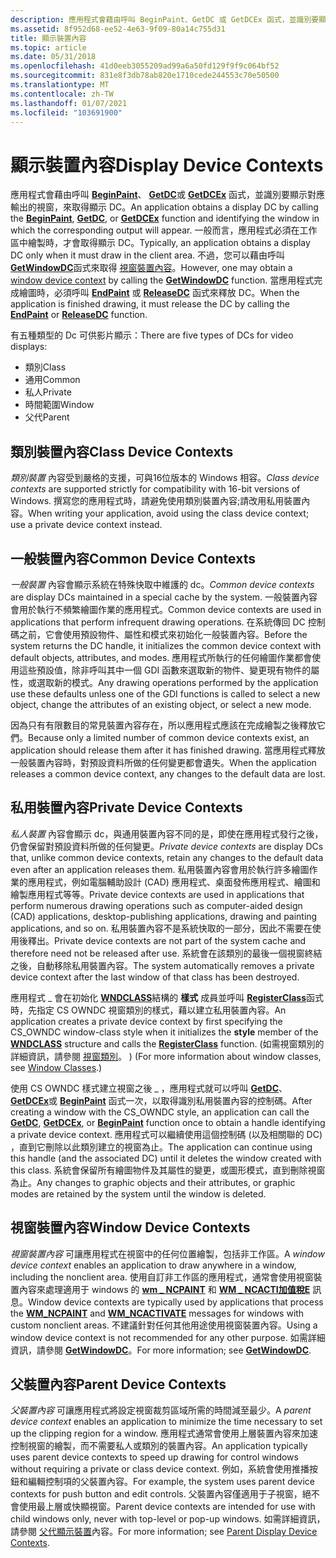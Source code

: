 ```yaml
---
description: 應用程式會藉由呼叫 BeginPaint、GetDC 或 GetDCEx 函式，並識別要顯示對應輸出的視窗，來取得顯示 DC。
ms.assetid: 8f952d68-ee52-4e63-9f09-80a14c755d31
title: 顯示裝置內容
ms.topic: article
ms.date: 05/31/2018
ms.openlocfilehash: 41d0eeb3055209ad99a6a50fd129f9f9c064bf52
ms.sourcegitcommit: 831e8f3db78ab820e1710cede244553c70e50500
ms.translationtype: MT
ms.contentlocale: zh-TW
ms.lasthandoff: 01/07/2021
ms.locfileid: "103691900"
---
```

# <a name="display-device-contexts"></a><span data-ttu-id="88efa-103">顯示裝置內容</span><span class="sxs-lookup"><span data-stu-id="88efa-103">Display Device Contexts</span></span>

<span data-ttu-id="88efa-104">應用程式會藉由呼叫 [**BeginPaint**](/windows/desktop/api/Winuser/nf-winuser-beginpaint)、 [**GetDC**](/windows/desktop/api/Winuser/nf-winuser-getdc)或 [**GetDCEx**](/windows/desktop/api/Winuser/nf-winuser-getdcex) 函式，並識別要顯示對應輸出的視窗，來取得顯示 DC。</span><span class="sxs-lookup"><span data-stu-id="88efa-104">An application obtains a display DC by calling the [**BeginPaint**](/windows/desktop/api/Winuser/nf-winuser-beginpaint), [**GetDC**](/windows/desktop/api/Winuser/nf-winuser-getdc), or [**GetDCEx**](/windows/desktop/api/Winuser/nf-winuser-getdcex) function and identifying the window in which the corresponding output will appear.</span></span> <span data-ttu-id="88efa-105">一般而言，應用程式必須在工作區中繪製時，才會取得顯示 DC。</span><span class="sxs-lookup"><span data-stu-id="88efa-105">Typically, an application obtains a display DC only when it must draw in the client area.</span></span> <span data-ttu-id="88efa-106">不過，您可以藉由呼叫 [**GetWindowDC**](/windows/desktop/api/Winuser/nf-winuser-getwindowdc)函式來取得 [視窗裝置內容](#window-device-contexts)。</span><span class="sxs-lookup"><span data-stu-id="88efa-106">However, one may obtain a [window device context](#window-device-contexts) by calling the [**GetWindowDC**](/windows/desktop/api/Winuser/nf-winuser-getwindowdc) function.</span></span> <span data-ttu-id="88efa-107">當應用程式完成繪圖時，必須呼叫 [**EndPaint**](/windows/desktop/api/Winuser/nf-winuser-endpaint) 或 [**ReleaseDC**](/windows/desktop/api/Winuser/nf-winuser-releasedc) 函式來釋放 DC。</span><span class="sxs-lookup"><span data-stu-id="88efa-107">When the application is finished drawing, it must release the DC by calling the [**EndPaint**](/windows/desktop/api/Winuser/nf-winuser-endpaint) or [**ReleaseDC**](/windows/desktop/api/Winuser/nf-winuser-releasedc) function.</span></span>

<span data-ttu-id="88efa-108">有五種類型的 Dc 可供影片顯示：</span><span class="sxs-lookup"><span data-stu-id="88efa-108">There are five types of DCs for video displays:</span></span>

-   <span data-ttu-id="88efa-109">類別</span><span class="sxs-lookup"><span data-stu-id="88efa-109">Class</span></span>
-   <span data-ttu-id="88efa-110">通用</span><span class="sxs-lookup"><span data-stu-id="88efa-110">Common</span></span>
-   <span data-ttu-id="88efa-111">私人</span><span class="sxs-lookup"><span data-stu-id="88efa-111">Private</span></span>
-   <span data-ttu-id="88efa-112">時間範圍</span><span class="sxs-lookup"><span data-stu-id="88efa-112">Window</span></span>
-   <span data-ttu-id="88efa-113">父代</span><span class="sxs-lookup"><span data-stu-id="88efa-113">Parent</span></span>

## <a name="class-device-contexts"></a><span data-ttu-id="88efa-114">類別裝置內容</span><span class="sxs-lookup"><span data-stu-id="88efa-114">Class Device Contexts</span></span>

<span data-ttu-id="88efa-115">*類別裝置* 內容受到嚴格的支援，可與16位版本的 Windows 相容。</span><span class="sxs-lookup"><span data-stu-id="88efa-115">*Class device contexts* are supported strictly for compatibility with 16-bit versions of Windows.</span></span> <span data-ttu-id="88efa-116">撰寫您的應用程式時，請避免使用類別裝置內容;請改用私用裝置內容。</span><span class="sxs-lookup"><span data-stu-id="88efa-116">When writing your application, avoid using the class device context; use a private device context instead.</span></span>

## <a name="common-device-contexts"></a><span data-ttu-id="88efa-117">一般裝置內容</span><span class="sxs-lookup"><span data-stu-id="88efa-117">Common Device Contexts</span></span>

<span data-ttu-id="88efa-118">*一般裝置* 內容會顯示系統在特殊快取中維護的 dc。</span><span class="sxs-lookup"><span data-stu-id="88efa-118">*Common device contexts* are display DCs maintained in a special cache by the system.</span></span> <span data-ttu-id="88efa-119">一般裝置內容會用於執行不頻繁繪圖作業的應用程式。</span><span class="sxs-lookup"><span data-stu-id="88efa-119">Common device contexts are used in applications that perform infrequent drawing operations.</span></span> <span data-ttu-id="88efa-120">在系統傳回 DC 控制碼之前，它會使用預設物件、屬性和模式來初始化一般裝置內容。</span><span class="sxs-lookup"><span data-stu-id="88efa-120">Before the system returns the DC handle, it initializes the common device context with default objects, attributes, and modes.</span></span> <span data-ttu-id="88efa-121">應用程式所執行的任何繪圖作業都會使用這些預設值，除非呼叫其中一個 GDI 函數來選取新的物件、變更現有物件的屬性，或選取新的模式。</span><span class="sxs-lookup"><span data-stu-id="88efa-121">Any drawing operations performed by the application use these defaults unless one of the GDI functions is called to select a new object, change the attributes of an existing object, or select a new mode.</span></span>

<span data-ttu-id="88efa-122">因為只有有限數目的常見裝置內容存在，所以應用程式應該在完成繪製之後釋放它們。</span><span class="sxs-lookup"><span data-stu-id="88efa-122">Because only a limited number of common device contexts exist, an application should release them after it has finished drawing.</span></span> <span data-ttu-id="88efa-123">當應用程式釋放一般裝置內容時，對預設資料所做的任何變更都會遺失。</span><span class="sxs-lookup"><span data-stu-id="88efa-123">When the application releases a common device context, any changes to the default data are lost.</span></span>

## <a name="private-device-contexts"></a><span data-ttu-id="88efa-124">私用裝置內容</span><span class="sxs-lookup"><span data-stu-id="88efa-124">Private Device Contexts</span></span>

<span data-ttu-id="88efa-125">*私人裝置* 內容會顯示 dc，與通用裝置內容不同的是，即使在應用程式發行之後，仍會保留對預設資料所做的任何變更。</span><span class="sxs-lookup"><span data-stu-id="88efa-125">*Private device contexts* are display DCs that, unlike common device contexts, retain any changes to the default data even after an application releases them.</span></span> <span data-ttu-id="88efa-126">私用裝置內容會用於執行許多繪圖作業的應用程式，例如電腦輔助設計 (CAD) 應用程式、桌面發佈應用程式、繪圖和繪製應用程式等等。</span><span class="sxs-lookup"><span data-stu-id="88efa-126">Private device contexts are used in applications that perform numerous drawing operations such as computer-aided design (CAD) applications, desktop-publishing applications, drawing and painting applications, and so on.</span></span> <span data-ttu-id="88efa-127">私用裝置內容不是系統快取的一部分，因此不需要在使用後釋出。</span><span class="sxs-lookup"><span data-stu-id="88efa-127">Private device contexts are not part of the system cache and therefore need not be released after use.</span></span> <span data-ttu-id="88efa-128">系統會在該類別的最後一個視窗終結之後，自動移除私用裝置內容。</span><span class="sxs-lookup"><span data-stu-id="88efa-128">The system automatically removes a private device context after the last window of that class has been destroyed.</span></span>

<span data-ttu-id="88efa-129">應用程式 \_ 會在初始化 [**WNDCLASS**](/windows/win32/api/winuser/ns-winuser-wndclassa)結構的 **樣式** 成員並呼叫 [**RegisterClass**](/windows/win32/api/winuser/nf-winuser-registerclassa)函式時，先指定 CS OWNDC 視窗類別的樣式，藉以建立私用裝置內容。</span><span class="sxs-lookup"><span data-stu-id="88efa-129">An application creates a private device context by first specifying the CS\_OWNDC window-class style when it initializes the **style** member of the [**WNDCLASS**](/windows/win32/api/winuser/ns-winuser-wndclassa) structure and calls the [**RegisterClass**](/windows/win32/api/winuser/nf-winuser-registerclassa) function.</span></span> <span data-ttu-id="88efa-130"> (如需視窗類別的詳細資訊，請參閱 [視窗類別](../winmsg/window-classes.md)。 ) </span><span class="sxs-lookup"><span data-stu-id="88efa-130">(For more information about window classes, see [Window Classes](../winmsg/window-classes.md).)</span></span>

<span data-ttu-id="88efa-131">使用 CS OWNDC 樣式建立視窗之後 \_ ，應用程式就可以呼叫 [**GetDC**](/windows/desktop/api/Winuser/nf-winuser-getdc)、 [**GetDCEx**](/windows/desktop/api/Winuser/nf-winuser-getdcex)或 [**BeginPaint**](/windows/desktop/api/Winuser/nf-winuser-beginpaint) 函式一次，以取得識別私用裝置內容的控制碼。</span><span class="sxs-lookup"><span data-stu-id="88efa-131">After creating a window with the CS\_OWNDC style, an application can call the [**GetDC**](/windows/desktop/api/Winuser/nf-winuser-getdc), [**GetDCEx**](/windows/desktop/api/Winuser/nf-winuser-getdcex), or [**BeginPaint**](/windows/desktop/api/Winuser/nf-winuser-beginpaint) function once to obtain a handle identifying a private device context.</span></span> <span data-ttu-id="88efa-132">應用程式可以繼續使用這個控制碼 (以及相關聯的 DC) ，直到它刪除以此類別建立的視窗為止。</span><span class="sxs-lookup"><span data-stu-id="88efa-132">The application can continue using this handle (and the associated DC) until it deletes the window created with this class.</span></span> <span data-ttu-id="88efa-133">系統會保留所有繪圖物件及其屬性的變更，或圖形模式，直到刪除視窗為止。</span><span class="sxs-lookup"><span data-stu-id="88efa-133">Any changes to graphic objects and their attributes, or graphic modes are retained by the system until the window is deleted.</span></span>

## <a name="window-device-contexts"></a><span data-ttu-id="88efa-134">視窗裝置內容</span><span class="sxs-lookup"><span data-stu-id="88efa-134">Window Device Contexts</span></span>

<span data-ttu-id="88efa-135">*視窗裝置內容* 可讓應用程式在視窗中的任何位置繪製，包括非工作區。</span><span class="sxs-lookup"><span data-stu-id="88efa-135">A *window device context* enables an application to draw anywhere in a window, including the nonclient area.</span></span> <span data-ttu-id="88efa-136">使用自訂非工作區的應用程式，通常會使用視窗裝置內容來處理適用于 windows 的 [**wm \_ NCPAINT**](wm-ncpaint.md) 和 [**WM \_ NCACTI加值稅E**](../winmsg/wm-ncactivate.md) 訊息。</span><span class="sxs-lookup"><span data-stu-id="88efa-136">Window device contexts are typically used by applications that process the [**WM\_NCPAINT**](wm-ncpaint.md) and [**WM\_NCACTIVATE**](../winmsg/wm-ncactivate.md) messages for windows with custom nonclient areas.</span></span> <span data-ttu-id="88efa-137">不建議針對任何其他用途使用視窗裝置內容。</span><span class="sxs-lookup"><span data-stu-id="88efa-137">Using a window device context is not recommended for any other purpose.</span></span> <span data-ttu-id="88efa-138">如需詳細資訊，請參閱 [**GetWindowDC**](/windows/desktop/api/Winuser/nf-winuser-getwindowdc)。</span><span class="sxs-lookup"><span data-stu-id="88efa-138">For more information; see [**GetWindowDC**](/windows/desktop/api/Winuser/nf-winuser-getwindowdc).</span></span>

## <a name="parent-device-contexts"></a><span data-ttu-id="88efa-139">父裝置內容</span><span class="sxs-lookup"><span data-stu-id="88efa-139">Parent Device Contexts</span></span>

<span data-ttu-id="88efa-140">*父裝置內容* 可讓應用程式將設定視窗裁剪區域所需的時間減至最少。</span><span class="sxs-lookup"><span data-stu-id="88efa-140">A *parent device context* enables an application to minimize the time necessary to set up the clipping region for a window.</span></span> <span data-ttu-id="88efa-141">應用程式通常會使用上層裝置內容來加速控制視窗的繪製，而不需要私人或類別的裝置內容。</span><span class="sxs-lookup"><span data-stu-id="88efa-141">An application typically uses parent device contexts to speed up drawing for control windows without requiring a private or class device context.</span></span> <span data-ttu-id="88efa-142">例如，系統會使用推播按鈕和編輯控制項的父裝置內容。</span><span class="sxs-lookup"><span data-stu-id="88efa-142">For example, the system uses parent device contexts for push button and edit controls.</span></span> <span data-ttu-id="88efa-143">父裝置內容僅適用于子視窗，絕不會使用最上層或快顯視窗。</span><span class="sxs-lookup"><span data-stu-id="88efa-143">Parent device contexts are intended for use with child windows only, never with top-level or pop-up windows.</span></span> <span data-ttu-id="88efa-144">如需詳細資訊，請參閱 [父代顯示裝置](parent-display-device-contexts.md)內容。</span><span class="sxs-lookup"><span data-stu-id="88efa-144">For more information; see [Parent Display Device Contexts](parent-display-device-contexts.md).</span></span>

 

 
